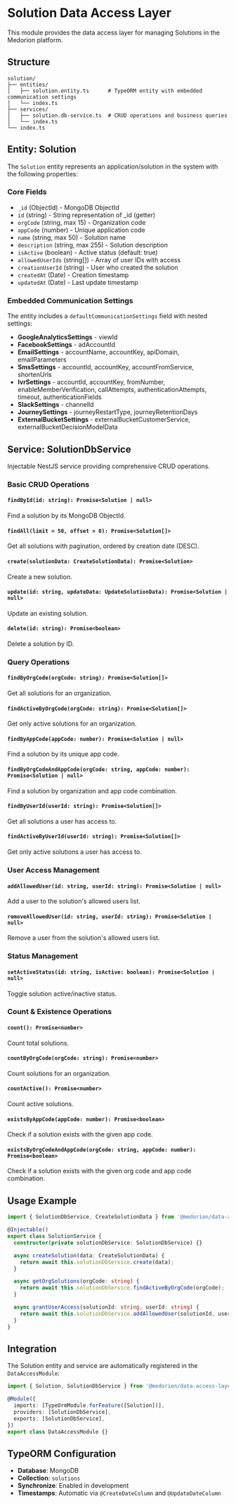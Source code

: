 # Solution Data Access Layer

This module provides the data access layer for managing Solutions in the Medorion platform.

## Structure

```
solution/
├── entities/
│   ├── solution.entity.ts      # TypeORM entity with embedded communication settings
│   └── index.ts
├── services/
│   ├── solution.db-service.ts  # CRUD operations and business queries
│   └── index.ts
└── index.ts
```

## Entity: Solution

The `Solution` entity represents an application/solution in the system with the following properties:

### Core Fields

- `_id` (ObjectId) - MongoDB ObjectId
- `id` (string) - String representation of \_id (getter)
- `orgCode` (string, max 15) - Organization code
- `appCode` (number) - Unique application code
- `name` (string, max 50) - Solution name
- `description` (string, max 255) - Solution description
- `isActive` (boolean) - Active status (default: true)
- `allowedUserIds` (string[]) - Array of user IDs with access
- `creationUserId` (string) - User who created the solution
- `createdAt` (Date) - Creation timestamp
- `updatedAt` (Date) - Last update timestamp

### Embedded Communication Settings

The entity includes a `defaultCommunicationSettings` field with nested settings:

- **GoogleAnalyticsSettings** - viewId
- **FacebookSettings** - adAccountId
- **EmailSettings** - accountName, accountKey, apiDomain, emailParameters
- **SmsSettings** - accountId, accountKey, accountFromService, shortenUrls
- **IvrSettings** - accountId, accountKey, fromNumber, enableMemberVerification, callAttempts, authenticationAttempts, timeout, authenticationFields
- **SlackSettings** - channelId
- **JourneySettings** - journeyRestartType, journeyRetentionDays
- **ExternalBucketSettings** - externalBucketCustomerService, externalBucketDecisionModelData

## Service: SolutionDbService

Injectable NestJS service providing comprehensive CRUD operations.

### Basic CRUD Operations

#### `findById(id: string): Promise<Solution | null>`

Find a solution by its MongoDB ObjectId.

#### `findAll(limit = 50, offset = 0): Promise<Solution[]>`

Get all solutions with pagination, ordered by creation date (DESC).

#### `create(solutionData: CreateSolutionData): Promise<Solution>`

Create a new solution.

#### `update(id: string, updateData: UpdateSolutionData): Promise<Solution | null>`

Update an existing solution.

#### `delete(id: string): Promise<boolean>`

Delete a solution by ID.

### Query Operations

#### `findByOrgCode(orgCode: string): Promise<Solution[]>`

Get all solutions for an organization.

#### `findActiveByOrgCode(orgCode: string): Promise<Solution[]>`

Get only active solutions for an organization.

#### `findByAppCode(appCode: number): Promise<Solution | null>`

Find a solution by its unique app code.

#### `findByOrgCodeAndAppCode(orgCode: string, appCode: number): Promise<Solution | null>`

Find a solution by organization and app code combination.

#### `findByUserId(userId: string): Promise<Solution[]>`

Get all solutions a user has access to.

#### `findActiveByUserId(userId: string): Promise<Solution[]>`

Get only active solutions a user has access to.

### User Access Management

#### `addAllowedUser(id: string, userId: string): Promise<Solution | null>`

Add a user to the solution's allowed users list.

#### `removeAllowedUser(id: string, userId: string): Promise<Solution | null>`

Remove a user from the solution's allowed users list.

### Status Management

#### `setActiveStatus(id: string, isActive: boolean): Promise<Solution | null>`

Toggle solution active/inactive status.

### Count & Existence Operations

#### `count(): Promise<number>`

Count total solutions.

#### `countByOrgCode(orgCode: string): Promise<number>`

Count solutions for an organization.

#### `countActive(): Promise<number>`

Count active solutions.

#### `existsByAppCode(appCode: number): Promise<boolean>`

Check if a solution exists with the given app code.

#### `existsByOrgCodeAndAppCode(orgCode: string, appCode: number): Promise<boolean>`

Check if a solution exists with the given org code and app code combination.

## Usage Example

```typescript
import { SolutionDbService, CreateSolutionData } from '@medorion/data-access-layer';

@Injectable()
export class SolutionService {
  constructor(private solutionDbService: SolutionDbService) {}

  async createSolution(data: CreateSolutionData) {
    return await this.solutionDbService.create(data);
  }

  async getOrgSolutions(orgCode: string) {
    return await this.solutionDbService.findActiveByOrgCode(orgCode);
  }

  async grantUserAccess(solutionId: string, userId: string) {
    return await this.solutionDbService.addAllowedUser(solutionId, userId);
  }
}
```

## Integration

The Solution entity and service are automatically registered in the `DataAccessModule`:

```typescript
import { Solution, SolutionDbService } from '@medorion/data-access-layer';

@Module({
  imports: [TypeOrmModule.forFeature([Solution])],
  providers: [SolutionDbService],
  exports: [SolutionDbService],
})
export class DataAccessModule {}
```

## TypeORM Configuration

- **Database**: MongoDB
- **Collection**: `solutions`
- **Synchronize**: Enabled in development
- **Timestamps**: Automatic via `@CreateDateColumn` and `@UpdateDateColumn`
